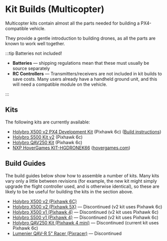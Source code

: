 # Kit Builds (Multicopter)

Multicopter kits contain almost all the parts needed for building a PX4-compatible vehicle.

They provide a gentle introduction to building drones, as all the parts are known to work well together.

:::tip
Batteries not included!

- **Batteries** — shipping regulations mean that these must usually be source separately
- **RC Controllers** — Transmitters/receivers are not included in kit builds to save costs.
  Many users already have a handheld ground unit, and this will need a compatible module on the vehicle.

:::

## Kits

The following kits are currently available:

- [Holybro X500 v2 PX4 Development Kit](https://holybro.com/collections/x500-kits) (Pixhawk 6c) ([Build instructions](../frames_multicopter/holybro_x500v2_pixhawk6c.md))
- [Holybro S500 Kit v2](https://holybro.com/collections/s500/products/s500-v2-development-kit) (Pixhawk 6c)
- [Holybro QAV250 Kit](https://holybro.com/products/qav250-kit) (Pixhawk 6c)
- [NXP HoverGames KIT-HGDRONEK66](https://www.nxp.com/KIT-HGDRONEK66) ([hovergames.com](https://www.hovergames.com/))

## Build Guides

The build guides below show how to assemble a number of kits.
Many kits vary only a little between revisions (for example, the new kit might simply upgrade the flight controller used, and is otherwise identical), so these are likely to be be useful for building the kits in the section above.

- [Holybro X500 v2 (Pixhawk 6C)](../frames_multicopter/holybro_x500v2_pixhawk6c.md)
- [Holybro X500 v2 (Pixhawk 5X)](../frames_multicopter/holybro_x500V2_pixhawk5x.md) — Discontinued (v2 kit uses Pixhawk 6c)
- [Holybro X500 v1 (Pixhawk 4)](../frames_multicopter/holybro_x500_pixhawk4.md) — Discontinued (v2 kit uses Pixhawk 6c)
- [Holybro S500 v1 (Pixhawk 4)](../frames_multicopter/holybro_s500_v2_pixhawk4.md) — Discontinued (v2 kit uses Pixhawk 6c)
- [Holybro QAV250 Kit (Pixhawk 4 mini)](../frames_multicopter/holybro_qav250_pixhawk4_mini.md) — Discontinued (current kit uses Pixhawk 6c)
- [Lumenier QAV-R 5" Racer (Pixracer)](../frames_multicopter/qav_r_5_kiss_esc_racer.md) — Discontinued
